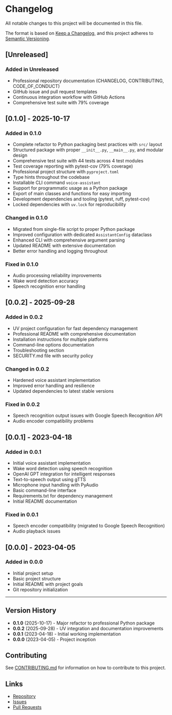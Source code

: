 # Changelog

All notable changes to this project will be documented in this file.

The format is based on [Keep a Changelog](https://keepachangelog.com/en/1.0.0/),
and this project adheres to [Semantic Versioning](https://semver.org/spec/v2.0.0.html).

## [Unreleased]

### Added in Unreleased

- Professional repository documentation (CHANGELOG, CONTRIBUTING, CODE_OF_CONDUCT)
- GitHub issue and pull request templates
- Continuous integration workflow with GitHub Actions
- Comprehensive test suite with 79% coverage

## [0.1.0] - 2025-10-17

### Added in 0.1.0

- Complete refactor to Python packaging best practices with `src/` layout
- Structured package with proper `__init__.py`, `__main__.py`, and modular design
- Comprehensive test suite with 44 tests across 4 test modules
- Test coverage reporting with pytest-cov (79% coverage)
- Professional project structure with `pyproject.toml`
- Type hints throughout the codebase
- Installable CLI command `voice-assistant`
- Support for programmatic usage as a Python package
- Export of main classes and functions for easy importing
- Development dependencies and tooling (pytest, ruff, pytest-cov)
- Locked dependencies with `uv.lock` for reproducibility

### Changed in 0.1.0

- Migrated from single-file script to proper Python package
- Improved configuration with dedicated `AssistantConfig` dataclass
- Enhanced CLI with comprehensive argument parsing
- Updated README with extensive documentation
- Better error handling and logging throughout

### Fixed in 0.1.0

- Audio processing reliability improvements
- Wake word detection accuracy
- Speech recognition error handling

## [0.0.2] - 2025-09-28

### Added in 0.0.2

- UV project configuration for fast dependency management
- Professional README with comprehensive documentation
- Installation instructions for multiple platforms
- Command-line options documentation
- Troubleshooting section
- SECURITY.md file with security policy

### Changed in 0.0.2

- Hardened voice assistant implementation
- Improved error handling and resilience
- Updated dependencies to latest stable versions

### Fixed in 0.0.2

- Speech recognition output issues with Google Speech Recognition API
- Audio encoder compatibility problems

## [0.0.1] - 2023-04-18

### Added in 0.0.1

- Initial voice assistant implementation
- Wake word detection using speech recognition
- OpenAI GPT integration for intelligent responses
- Text-to-speech output using gTTS
- Microphone input handling with PyAudio
- Basic command-line interface
- Requirements.txt for dependency management
- Initial README documentation

### Fixed in 0.0.1

- Speech encoder compatibility (migrated to Google Speech Recognition)
- Audio playback issues

## [0.0.0] - 2023-04-05

### Added in 0.0.0

- Initial project setup
- Basic project structure
- Initial README with project goals
- Git repository initialization

---

## Version History

- **0.1.0** (2025-10-17) - Major refactor to professional Python package
- **0.0.2** (2025-09-28) - UV integration and documentation improvements
- **0.0.1** (2023-04-18) - Initial working implementation
- **0.0.0** (2023-04-05) - Project inception

## Contributing

See [CONTRIBUTING.md](CONTRIBUTING.md) for information on how to contribute to this project.

## Links

- [Repository](https://github.com/yourusername/voice-assistant-demo)
- [Issues](https://github.com/yourusername/voice-assistant-demo/issues)
- [Pull Requests](https://github.com/yourusername/voice-assistant-demo/pulls)
